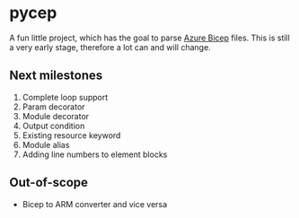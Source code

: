 # pycep

A fun little project, which has the goal to parse 
[Azure Bicep](https://github.com/Azure/bicep) files.
This is still a very early stage, therefore a lot can and will change.

## Next milestones
1. Complete loop support
2. Param decorator
3. Module decorator
4. Output condition
5. Existing resource keyword
6. Module alias
7. Adding line numbers to element blocks

## Out-of-scope
- Bicep to ARM converter and vice versa
